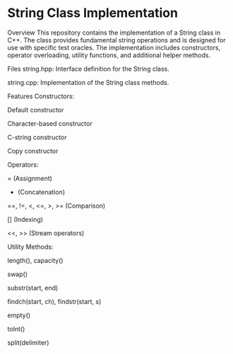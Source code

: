 # String Class Implementation
Overview
This repository contains the implementation of a String class in C++. The class provides fundamental string operations and is designed for use with specific test oracles. The implementation includes constructors, operator overloading, utility functions, and additional helper methods.

Files
string.hpp: Interface definition for the String class.

string.cpp: Implementation of the String class methods.

Features
Constructors:

Default constructor

Character-based constructor

C-string constructor

Copy constructor

Operators:

= (Assignment)

+ (Concatenation)

==, !=, <, <=, >, >= (Comparison)

[] (Indexing)

<<, >> (Stream operators)

Utility Methods:

length(), capacity()

swap()

substr(start, end)

findch(start, ch), findstr(start, s)

empty()

toInt()

split(delimiter)
